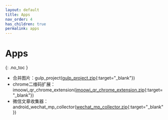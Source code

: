 ```yaml
---
layout: default
title: Apps
nav_order: 4
has_children: true
permalink: apps
---
```


# Apps
{: .no_toc }

- 合并图片：gulp_project([gulp_project.zip](/assets/attach/gulp_project.zip){:target="_blank"})
- chrome二维码扩展：imoowi_qr_chrome_extension([imoowi_qr_chrome_extension.zip](/assets/attach/imoowi_qr_chrome_extension.zip){:target="_blank"})
- 微信文章收集器：android_wechat_mp_collector([wechat_mp_collector.zip](/assets/attach/wechat_mp_collector.zip){:target="_blank"})
  



